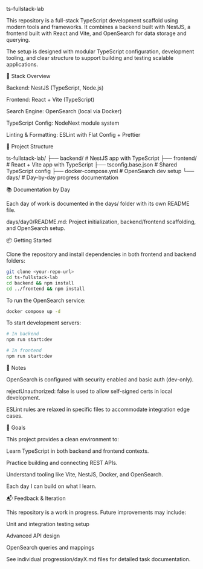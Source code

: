 ts-fullstack-lab

This repository is a full-stack TypeScript development scaffold using modern tools and frameworks. It combines a backend built with NestJS, a frontend built with React and Vite, and OpenSearch for data storage and querying.

The setup is designed with modular TypeScript configuration, development tooling, and clear structure to support building and testing scalable applications.

🔧 Stack Overview

Backend: NestJS (TypeScript, Node.js)

Frontend: React + Vite (TypeScript)

Search Engine: OpenSearch (local via Docker)

TypeScript Config: NodeNext module system

Linting & Formatting: ESLint with Flat Config + Prettier

📁 Project Structure

ts-fullstack-lab/
├── backend/             # NestJS app with TypeScript
├── frontend/            # React + Vite app with TypeScript
├── tsconfig.base.json   # Shared TypeScript config
├── docker-compose.yml   # OpenSearch dev setup
└── days/                # Day-by-day progress documentation

📚 Documentation by Day

Each day of work is documented in the days/ folder with its own README file.

days/day0/README.md: Project initialization, backend/frontend scaffolding, and OpenSearch setup.

📦 Getting Started

Clone the repository and install dependencies in both frontend and backend folders:
```bash
git clone <your-repo-url>
cd ts-fullstack-lab
cd backend && npm install
cd ../frontend && npm install
```
To run the OpenSearch service:
```bash
docker compose up -d
```
To start development servers:
```bash
# In backend
npm run start:dev

# In frontend
npm run start:dev
```
🔐 Notes

OpenSearch is configured with security enabled and basic auth (dev-only).

rejectUnauthorized: false is used to allow self-signed certs in local development.

ESLint rules are relaxed in specific files to accommodate integration edge cases.

📌 Goals

This project provides a clean environment to:

Learn TypeScript in both backend and frontend contexts.

Practice building and connecting REST APIs.

Understand tooling like Vite, NestJS, Docker, and OpenSearch.

Each day I can build on what I learn.

📬 Feedback & Iteration

This repository is a work in progress. Future improvements may include:

Unit and integration testing setup

Advanced API design

OpenSearch queries and mappings

See individual progression/dayX.md files for detailed task documentation.